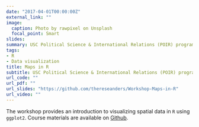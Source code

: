 ```yaml
---
date: "2017-04-01T00:00:00Z"
external_link: ""
image:
  caption: Photo by rawpixel on Unsplash
  focal_point: Smart
slides: 
summary: USC Political Science & International Relations (POIR) program
tags:
- R
- Data visualization
title: Maps in R
subtitle: USC Political Science & International Relations (POIR) program
url_code: ""
url_pdf: ""
url_slides: "https://github.com/thereseanders/Workshop-Maps-in-R"
url_video: ""
---
```


The workshop provides an introduction to visualizing spatial data in `R` using `ggplot2`. Course materials are available on [Github](https://github.com/thereseanders/Workshop-Maps-in-R).